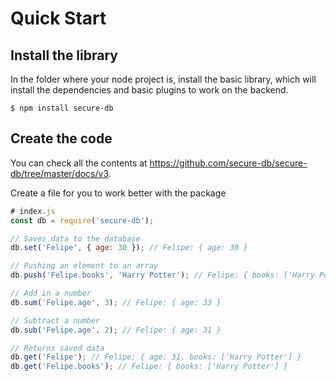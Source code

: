# Quick Start

## Install the library
In the folder where your node project is, install the basic library, which will install the dependencies and basic plugins to work on the backend.

```
$ npm install secure-db
```

## Create the code 
You can check all the contents at https://github.com/secure-db/secure-db/tree/master/docs/v3.

Create a file for you to work better with the package
```js
# index.js
const db = require('secure-db');

// Saves data to the database
db.set('Felipe', { age: 30 }); // Felipe: { age: 30 }

// Pushing an element to an array
db.push('Felipe.books', 'Harry Potter'); // Felipe: { books: ['Harry Potter'] }

// Add in a number
db.sum('Felipe.age', 3); // Felipe: { age: 33 }

// Subtract a number
db.sub('Felipe.age', 2); // Felipe: { age: 31 }

// Returns saved data
db.get('Felipe'); // Felipe: { age: 31, books: ['Harry Potter'] }
db.get('Felipe.books'); // Felipe: { books: ['Harry Potter'] }
```
